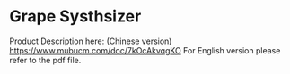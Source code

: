 # Grape Systhsizer
 Product Description here: (Chinese version)
 https://www.mubucm.com/doc/7kOcAkvqgKO
 For English version please refer to the pdf file.
 
